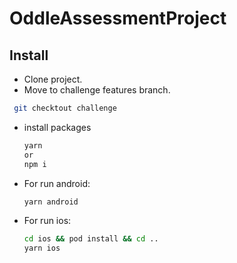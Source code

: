 # OddleAssessmentProject

## Install
- Clone project.
- Move to challenge features branch.
 ```sh
  git checktout challenge
 ```
- install packages
  ```sh
  yarn 
  or
  npm i
  ```
- For run android:
  ```sh
  yarn android
  ```
- For run ios:
  ```sh
  cd ios && pod install && cd ..
  yarn ios
  ```
